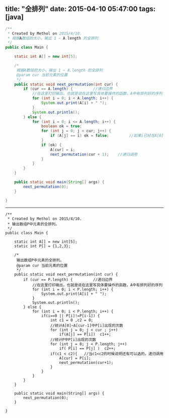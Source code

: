 title: "全排列"
date: 2015-04-10 05:47:00
tags: [java]
---
```java
/**
 * Created by Methol on 2015/4/10.
 * 根据A数组的大小，输出 1 ~ A.length 的全排列
 */
public class Main {

    static int A[] = new int[5];

    /*
     根据A数组的大小，输出 1 ~ A.length 的全排列
     @param cur 当前元素的位置
     */
    public static void next_permutation(int cur) {
        if (cur == A.length) {         //递归边界
            //在这里打印输出，也就是说在这里写具体要操作的函数，A中有排列好的序列
            for (int i = 0; i < A.length; i++) {
                System.out.print(A[i] + " ");
            }
            System.out.println();
        } else {
            for (int i = 0; i <= A.length; i++) {
                boolean ok = true;
                for (int j = 0; j < cur; j++) {
                    if (A[j] == i) ok = false;         //如果i已经在A[0]~A[cur-1]出现过，则不能再选
                }
                if (ok) {
                    A[cur] = i;
                    next_permutation(cur + 1);    //递归调用
                }
            }
        }
    }

    public static void main(String[] args) {
        next_permutation(0);
    }

}
```

---

	/**
	 * Created by Methol on 2015/4/10.
	 * 输出数组P中元素的全排列。
	 */
	public class Main {
	 
		static int A[] = new int[5];
		static int P[] = {1,2,3};
	 
		/*
		 输出数组P中元素的全排列。
		 @param cur 当前元素的位置
		 */
		public static void next_permutation(int cur) {
			if (cur == P.length) {         //递归边界
				//在这里打印输出，也就是说在这里写具体要操作的函数，A中有排列好的序列
				for (int i = 0; i < P.length; i++) {
					System.out.print(A[i] + " ");
				}
				System.out.println();
			} else {
				for (int i = 0; i < P.length; i++) {
					if(i==0 || P[i]!=P[i-1]) {
						int c1 = 0 ,c2 = 0;
						//统计A[0]~A[cur-1]中P[i]出现的次数
						for (int j = 0; j < cur ; j++)
							if(A[j] == P[i])  c1++;
						//统计P中P[i]出现的次数
						for (int j = 0; j < P.length; j++)
							if( P[i] == P[j] )  c2++;
						if(c1 < c2){   //当c1<c2的时候说明还有可以选的，递归调用
							A[cur] = P[i];
							next_permutation(cur+1);
						}
					}
				}
			}
		}
		 
		public static void main(String[] args) {
			next_permutation(0);
		}
	 
	}

